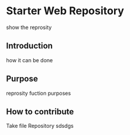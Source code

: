 # Starter Web Repository

show the reprosity

## Introduction
how it can be done


## Purpose
reprosity fuction purposes

## How to contribute

Take file Repository sdsdgs
